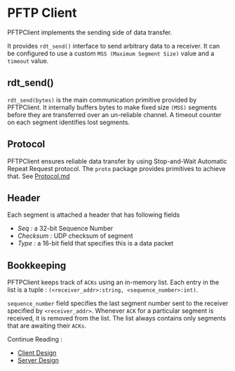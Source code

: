 # PFTP Client

PFTPClient implements the sending side of data transfer. 

It provides `rdt_send()` interface to send arbitrary data to a receiver. It can be configured to use a custom `MSS (Maximum Segment Size)` value and a `timeout` value. 

## rdt\_send()

`rdt_send(bytes)` is the main communication primitive provided by PFTPClient. It internally buffers bytes to make fixed size `(MSS)` segments before they are transferred over an un-reliable channel. A timeout counter on each segment identifies lost segments. 

## Protocol

PFTPClient ensures reliable data transfer by using Stop-and-Wait Automatic Repeat Request protocol. The `proto` package provides primitives to achieve that. See [Protocol.md](./Protocol.md)

## Header

Each segment is attached a header that has following fields

- *Seq :* a 32-bit Sequence Number
- *Checksum :* UDP checksum of segment
- *Type :* a 16-bit field that specifies this is a data packet

## Bookkeeping

PFTPClient keeps track of `ACKs` using an in-memory list. Each entry in the list is a tuple : `(<receiver_addr>:string, <sequence_number>:int)`. 

`sequence_number` field specifies the last segment number sent to the receiver specified by `<receiver_addr>`. Whenever `ACK` for a particular segment is received, it is removed from the list. The list always contains only segments that are awaiting their `ACKs`.

Continue Reading :
- [Client Design](./Client.md)
- [Server Design](./Server.md)
